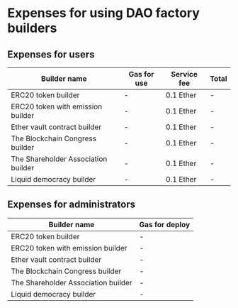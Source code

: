 # Expenses for using DAO factory builders 

## Expenses for users
Builder name | Gas for use | Service fee | Total
-------------|-------------|-------------|------
ERC20 token builder |  - | 0.1 Ether | -
ERC20 token with emission builder | - | 0.1 Ether | -
Ether vault contract builder | - | 0.1 Ether | -
The Blockchain Congress builder| - | 0.1 Ether | -
The Shareholder Association builder | - | 0.1 Ether | -
Liquid democracy builder | - | 0.1 Ether | -

## Expenses for administrators 

Builder name | Gas for deploy 
-------------|----------------
ERC20 token builder | - 
ERC20 token with emission builder | - 
Ether vault contract builder | - 
The Blockchain Congress builder| - 
The Shareholder Association builder | - 
Liquid democracy builder | - 
